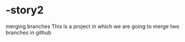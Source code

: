 # -story2
merging branches
This is a project in which we are going to merge two branches in github 
